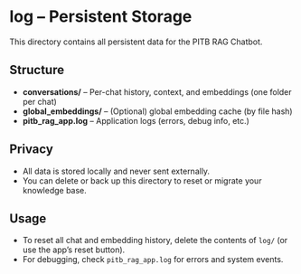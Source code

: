 # log – Persistent Storage

This directory contains all persistent data for the PITB RAG Chatbot.

## Structure

- **conversations/** – Per-chat history, context, and embeddings (one folder per chat)
- **global_embeddings/** – (Optional) global embedding cache (by file hash)
- **pitb_rag_app.log** – Application logs (errors, debug info, etc.)

## Privacy

- All data is stored locally and never sent externally.
- You can delete or back up this directory to reset or migrate your knowledge base.

## Usage

- To reset all chat and embedding history, delete the contents of `log/` (or use the app’s reset button).
- For debugging, check `pitb_rag_app.log` for errors and system events. 
